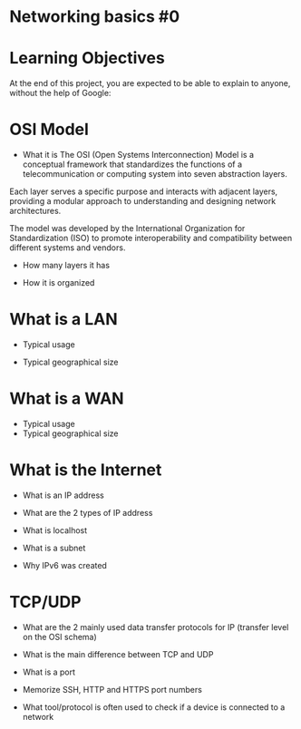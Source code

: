 # Networking basics #0

# Learning Objectives
At the end of this project, you are expected to be able to explain to anyone, without the help of Google:

# OSI Model

* What it is
The OSI (Open Systems Interconnection) Model is a conceptual framework that standardizes the functions of a telecommunication or computing system into seven abstraction layers. 

Each layer serves a specific purpose and interacts with adjacent layers, providing a modular approach to understanding and designing network architectures. 

The model was developed by the International Organization for Standardization (ISO) to promote interoperability and compatibility between different systems and vendors.

* How many layers it has

* How it is organized

# What is a LAN

* Typical usage

* Typical geographical size

# What is a WAN
* Typical usage
* Typical geographical size

# What is the Internet

* What is an IP address

* What are the 2 types of IP address

* What is localhost

* What is a subnet

* Why IPv6 was created

# TCP/UDP

* What are the 2 mainly used data transfer protocols for IP (transfer level on the OSI schema)

* What is the main difference between TCP and UDP

* What is a port

* Memorize SSH, HTTP and HTTPS port numbers

* What tool/protocol is often used to check if a device is connected to a network
